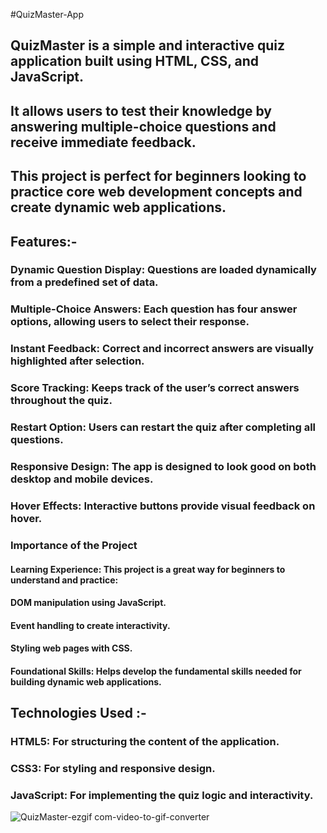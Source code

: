 #QuizMaster-App

## QuizMaster is a simple and interactive quiz application built using HTML, CSS, and JavaScript. 
## It allows users to test their knowledge by answering multiple-choice questions and receive immediate feedback.
## This project is perfect for beginners looking to practice core web development concepts and create dynamic web applications.

## Features:-

### Dynamic Question Display: Questions are loaded dynamically from a predefined set of data.

### Multiple-Choice Answers: Each question has four answer options, allowing users to select their response.

### Instant Feedback: Correct and incorrect answers are visually highlighted after selection.

### Score Tracking: Keeps track of the user’s correct answers throughout the quiz.

### Restart Option: Users can restart the quiz after completing all questions.

### Responsive Design: The app is designed to look good on both desktop and mobile devices.

### Hover Effects: Interactive buttons provide visual feedback on hover.

  ###  Importance of the Project
  
#### Learning Experience: This project is a great way for beginners to understand and practice:

#### DOM manipulation using JavaScript.

#### Event handling to create interactivity.

#### Styling web pages with CSS.

#### Foundational Skills: Helps develop the fundamental skills needed for building dynamic web applications.

  ##  Technologies Used :-
  
### HTML5: For structuring the content of the application.

### CSS3: For styling and responsive design.

### JavaScript: For implementing the quiz logic and interactivity.



![QuizMaster-ezgif com-video-to-gif-converter](https://github.com/user-attachments/assets/98b800ad-55ca-40ff-8f4c-413e17e95838)

